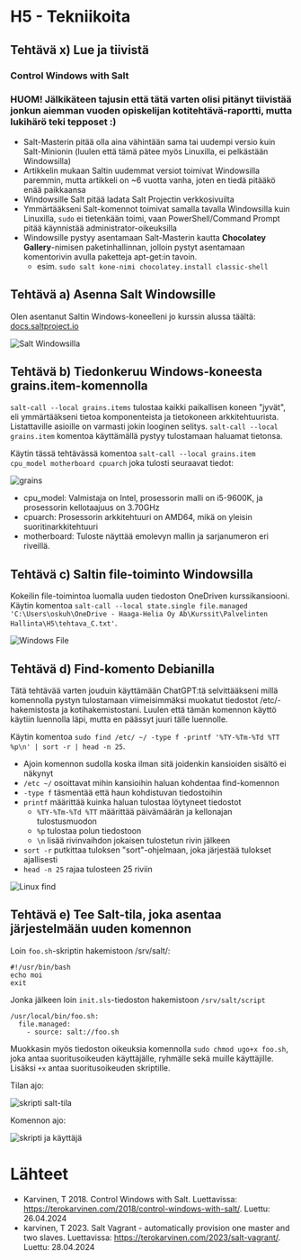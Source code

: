 # H5 - Tekniikoita

## Tehtävä x) Lue ja tiivistä

### Control Windows with Salt

### HUOM! Jälkikäteen tajusin että tätä varten olisi pitänyt tiivistää jonkun aiemman vuoden opiskelijan kotitehtävä-raportti, mutta lukihärö teki tepposet :)

- Salt-Masterin pitää olla aina vähintään sama tai uudempi versio kuin Salt-Minionin (luulen että tämä pätee myös Linuxilla, ei pelkästään Windowsilla)
- Artikkelin mukaan Saltin uudemmat versiot toimivat Windowsilla paremmin, mutta artikkeli on ~6 vuotta vanha, joten en tiedä pitääkö enää paikkaansa
- Windowsille Salt pitää ladata Salt Projectin verkkosivuilta
- Ymmärtääkseni Salt-komennot toimivat samalla tavalla Windowsilla kuin Linuxilla, ````sudo```` ei tietenkään toimi, vaan PowerShell/Command Prompt pitää käynnistää administrator-oikeuksilla
- Windowsille pystyy asentamaan Salt-Masterin kautta **Chocolatey Gallery**-nimisen paketinhallinnan, jolloin pystyt asentamaan komentorivin avulla paketteja apt-get:in tavoin.
  - esim. ````sudo salt kone-nimi chocolatey.install classic-shell````

## Tehtävä a) Asenna Salt Windowsille

Olen asentanut Saltin Windows-koneelleni jo kurssin alussa täältä: [docs.saltproject.io](https://docs.saltproject.io/salt/install-guide/en/latest/topics/install-by-operating-system/windows.html)

![Salt Windowsilla](https://github.com/rakkitect/Server-Management/blob/main/Images/salt_windows.png)

## Tehtävä b) Tiedonkeruu Windows-koneesta grains.item-komennolla

````salt-call --local grains.items```` tulostaa kaikki paikallisen koneen "jyvät", eli ymmärtääkseni tietoa komponenteista ja tietokoneen arkkitehtuurista. Listattaville asioille on varmasti jokin looginen selitys.
````salt-call --local grains.item```` komentoa käyttämällä pystyy tulostamaan haluamat tietonsa.

Käytin tässä tehtävässä komentoa ````salt-call --local grains.item cpu_model motherboard cpuarch```` joka tulosti seuraavat tiedot:

![grains](https://github.com/rakkitect/Server-Management/blob/main/Images/grains.png)

- cpu_model: Valmistaja on Intel, prosessorin malli on i5-9600K, ja prosessorin kellotaajuus on 3.70GHz
- cpuarch: Prosessorin arkkitehtuuri on AMD64, mikä on yleisin suoritinarkkitehtuuri
- motherboard: Tuloste näyttää emolevyn mallin ja sarjanumeron eri riveillä.

## Tehtävä c) Saltin file-toiminto Windowsilla

Kokeilin file-toimintoa luomalla uuden tiedoston OneDriven kurssikansiooni. Käytin komentoa ````salt-call --local state.single file.managed 'C:\Users\oskuh\OneDrive - Haaga-Helia Oy Ab\Kurssit\Palvelinten Hallinta\H5\tehtava_C.txt'````.

![Windows File](https://github.com/rakkitect/Server-Management/blob/main/Images/windows_file.png)

## Tehtävä d) Find-komento Debianilla

Tätä tehtävää varten jouduin käyttämään ChatGPT:tä selvittääkseni millä komennolla pystyn tulostamaan viimeisimmäksi muokatut tiedostot /etc/-hakemistosta ja kotihakemistostani. Luulen että tämän komennon käyttö käytiin luennolla läpi, mutta en päässyt juuri tälle luennolle.

Käytin komentoa ````sudo find /etc/ ~/ -type f -printf '%TY-%Tm-%Td %TT %p\n' | sort -r | head -n 25````.

- Ajoin komennon sudolla koska ilman sitä joidenkin kansioiden sisältö ei näkynyt
- ````/etc ~/```` osoittavat mihin kansioihin haluan kohdentaa find-komennon
- ````-type f```` täsmentää että haun kohdistuvan tiedostoihin
- ````printf```` määrittää kuinka haluan tulostaa löytyneet tiedostot
  - ````%TY-%Tm-%Td %TT```` määrittää päivämäärän ja kellonajan tulostusmuodon
  - ````%p```` tulostaa polun tiedostoon
  - ````\n```` lisää rivinvaihdon jokaisen tulostetun rivin jälkeen
- ````sort -r```` putkittaa tuloksen "sort"-ohjelmaan, joka järjestää tulokset ajallisesti
- ````head -n 25```` rajaa tulosteen 25 riviin

![Linux find](https://github.com/rakkitect/Server-Management/blob/main/Images/linux_find.png)

## Tehtävä e) Tee Salt-tila, joka asentaa järjestelmään uuden komennon

Loin `foo.sh`-skriptin hakemistoon /srv/salt/:

    #!/usr/bin/bash
    echo moi
    exit

Jonka jälkeen loin `init.sls`-tiedoston hakemistoon `/srv/salt/script`

    /usr/local/bin/foo.sh:
      file.managed:
        - source: salt://foo.sh

Muokkasin myös tiedoston oikeuksia komennolla `sudo chmod ugo+x foo.sh`, joka antaa suoritusoikeuden käyttäjälle, ryhmälle sekä muille käyttäjille. Lisäksi `+x` antaa suoritusoikeuden skriptille.

Tilan ajo:

![skripti salt-tila](https://github.com/rakkitect/Server-Management/blob/main/Images/scripti_salt_state.png)

Komennon ajo:

![skripti ja käyttäjä](https://github.com/rakkitect/Server-Management/blob/main/Images/scriba_ja_jane.png)

# Lähteet

- Karvinen, T 2018. Control Windows with Salt. Luettavissa: https://terokarvinen.com/2018/control-windows-with-salt/. Luettu: 26.04.2024
- karvinen, T 2023. Salt Vagrant - automatically provision one master and two slaves. Luettavissa: https://terokarvinen.com/2023/salt-vagrant/. Luettu: 28.04.2024
